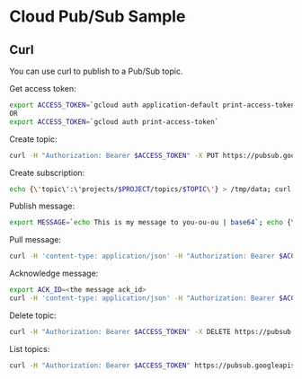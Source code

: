 # Cloud Pub/Sub Sample

Curl
-
You can use curl to publish to a Pub/Sub topic.

Get access token:
```bash
export ACCESS_TOKEN=`gcloud auth application-default print-access-token`
OR
export ACCESS_TOKEN=`gcloud auth print-access-token`

```

Create topic:
```bash
curl -H "Authorization: Bearer $ACCESS_TOKEN" -X PUT https://pubsub.googleapis.com/v1/projects/$PROJECT/topics/$TOPIC
```

Create subscription:
```bash
echo {\'topic\':\'projects/$PROJECT/topics/$TOPIC\'} > /tmp/data; curl -H 'content-type: application/json' -H "Authorization: Bearer $ACCESS_TOKEN" -X PUT -d @/tmp/data https://pubsub.googleapis.com/v1/projects/$PROJECT/subscriptions/my-sub
```

Publish message:
```bash
export MESSAGE=`echo This is my message to you-ou-ou | base64`; echo {\'messages\': [{\'data\': \'$MESSAGE\'}]} > /tmp/data; curl -H 'content-type: application/json' -H "Authorization: Bearer $ACCESS_TOKEN" -X POST --data @/tmp/data https://pubsub.googleapis.com/v1/projects/$PROJECT/topics/$TOPIC:publish
```

Pull message:
```bash
curl -H 'content-type: application/json' -H "Authorization: Bearer $ACCESS_TOKEN" -X POST -d '{"returnImmediately":"false", "maxMessages":"1"}' https://pubsub.googleapis.com/v1/projects/$PROJECT/subscriptions/my-sub:pull
```

Acknowledge message:

```bash
export ACK_ID=<the message ack_id>
curl -H 'content-type: application/json' -H "Authorization: Bearer $ACCESS_TOKEN" -X POST -d '{"ackIds": ["$ACK_ID"]}' https://pubsub.googleapis.com/v1/projects/$PROJECT/subscriptions/my-sub:acknowledge
```

Delete topic:
```bash
curl -H "Authorization: Bearer $ACCESS_TOKEN" -X DELETE https://pubsub.googleapis.com/v1/projects/$PROJECT/topics/$TOPIC
``` 

List topics:
```bash
curl -H "Authorization: Bearer $ACCESS_TOKEN" https://pubsub.googleapis.com/v1/projects/$PROJECT/topics

```
